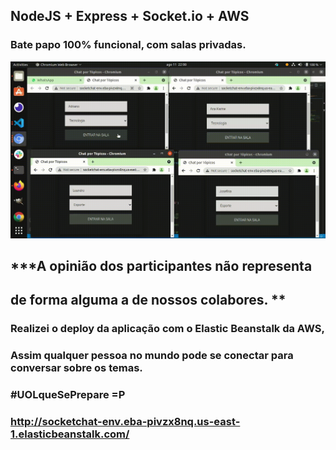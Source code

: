 ## NodeJS + Express + Socket.io + AWS
### Bate papo 100% funcional, com salas privadas.
![](/sk.gif)
## ***A opinião dos participantes não representa 
## de forma alguma a de nossos colabores. **
### Realizei o deploy da aplicação com o Elastic Beanstalk da AWS,
### Assim qualquer pessoa no mundo pode se conectar para conversar sobre os temas.
### #UOLqueSePrepare =P
### http://socketchat-env.eba-pivzx8nq.us-east-1.elasticbeanstalk.com/
